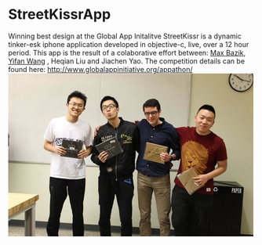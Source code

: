 # StreetKissrApp
Winning best design at the Global App Initalitve StreetKissr is a dynamic tinker-esk iphone application developed in objective-c, live, over a 12 hour period. This app is the result of a colaborative effort between: [Max Bazik](https://github.com/MaxBazik), [Yifan Wang](https://github.com/wyf7107) , Heqian Liu and Jiachen Yao. The competition details can be found here: http://www.globalappinitiative.org/appathon/
![Victory Picture](win.jpg?raw=true "Title")
